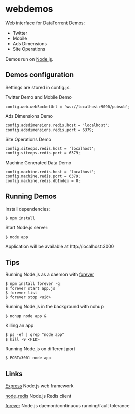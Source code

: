 webdemos
===============

Web interface for DataTorrent Demos:
- Twitter
- Mobile
- Ads Dimensions
- Site Operations

Demos run on [Node.js](http://nodejs.org/).

## Demos configuration
 Settings are stored in config.js.

 Twitter Demo and Mobile Demo

    config.web.webSocketUrl = 'ws://localhost:9090/pubsub';

 Ads Dimensions Demo

    config.adsdimensions.redis.host = 'localhost';
    config.adsdimensions.redis.port = 6379;

 Site Operations Demo

    config.siteops.redis.host = 'localhost';
    config.siteops.redis.port = 6379;

 Machine Generated Data Demo

    config.machine.redis.host = 'localhost';
    config.machine.redis.port = 6379;
    config.machine.redis.dbIndex = 0;

## Running Demos
 Install dependencies:

    $ npm install

 Start Node.js server:

    $ node app

 Application will be available at http://localhost:3000

## Tips

 Running Node.js as a daemon with [forever](https://github.com/nodejitsu/forever)

    $ npm install forever -g
    $ forever start app.js
    $ forever list
    $ forever stop <uid>

 Running Node.js in the background with nohup

    $ nohup node app &

 Killing an app

    $ ps -ef | grep "node app"
    $ kill -9 <PID>

 Running Node.js on different port

    $ PORT=3001 node app

## Links

[Express](https://github.com/visionmedia/express) Node.js web framework

[node_redis](https://github.com/mranney/node_redis) Node.js Redis client

[forever](https://github.com/nodejitsu/forever) Node.js daemon/continuous running/fault tolerance